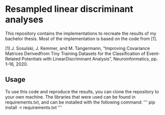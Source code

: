# Resampled linear discriminant analyses
This repository contains the implementations to recreate the results of my bachelor thesis. Most of the implementation is based on the code from [1].

[1] J. Sosulski, J. Kemmer, and M. Tangermann, “Improving Covariance Matrices Derivedfrom Tiny Training Datasets for the Classification of Event-Related Potentials with LinearDiscriminant Analysis”, Neuroinformatics, pp. 1–16, 2020.

## Usage
To use this code and reproduce the results, you can clone the repository to your own machine. The libraries that were used can be found in requirements.txt, and can be installed with the following command:
'''
pip install -r requirements.txt
'''
